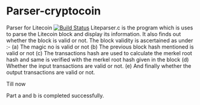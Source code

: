 # Parser-cryptocoin
Parser for Litecoin
[![Build Status](https://travis-ci.org/coolsujit/PA193_test_parser_Litecoin.svg?branch=master)](https://travis-ci.org/coolsujit/PA193_test_parser_Litecoin)
Liteparser.c is the program which is uses to parse the Litecoin block and display its information.
It also finds out whether the block is valid or not.
The block validity is ascertained as under :-
(a) The magic no is valid or not 
(b) The previous block hash mentioned is valid or not
(c) The transactions hash are used to calculate the merkel root hash and same is verified with the merkel root hash given in the block
(d) Whether the input transactions are valid or not.
(e) And finally whether the output transactions are valid or not.

Till now 

Part a and b is completed successfully.
